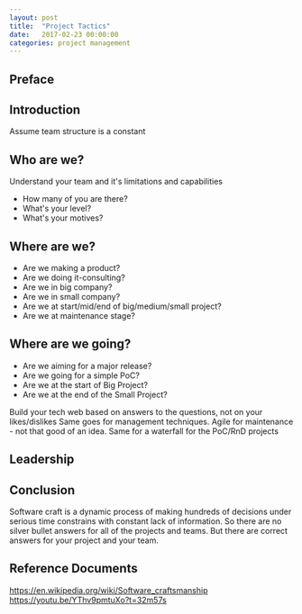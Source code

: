 ```yaml
---
layout: post
title:  "Project Tactics"
date:   2017-02-23 00:00:00
categories: project management
---
```


Preface
------------


Introduction
------------

Assume team structure is a constant

Who are we?
------------

Understand your team and it's limitations and capabilities

- How many of you are there?
- What's your level?
- What's your motives?

Where are we?
------------

- Are we making a product?
- Are we doing it-consulting?
- Are we in big company?
- Are we in small company?
- Are we at start/mid/end of big/medium/small project?
- Are we at maintenance stage?

Where are we going?
------------

- Are we aiming for a major release?
- Are we going for a simple PoC?
- Are we at the start of Big Project?
- Are we at the end of the Small Project?

Build your tech web based on answers to the questions, not on your likes/dislikes
Same goes for management techniques. Agile for maintenance - not that good of an idea. Same for a waterfall for the PoC/RnD projects


Leadership
----------

Conclusion
----------

Software craft is a dynamic process of making hundreds of decisions under serious time constrains with constant lack of information. So there are no silver bullet answers for all of the projects and teams. But there are correct answers for your project and your team.

Reference Documents
--------------------

https://en.wikipedia.org/wiki/Software_craftsmanship
https://youtu.be/YThv9pmtuXo?t=32m57s
